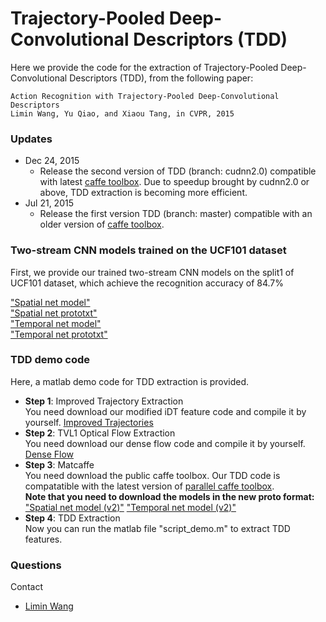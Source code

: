 # Trajectory-Pooled Deep-Convolutional Descriptors (TDD)
Here we provide the code for the extraction of Trajectory-Pooled Deep-Convolutional Descriptors (TDD), from the following paper:

    Action Recognition with Trajectory-Pooled Deep-Convolutional Descriptors
    Limin Wang, Yu Qiao, and Xiaou Tang, in CVPR, 2015
### Updates
- Dec 24, 2015
  * Release the second version of TDD (branch: cudnn2.0) compatible with latest [caffe toolbox](https://github.com/yjxiong/caffe). Due to speedup brought by cudnn2.0 or above, TDD extraction is becoming more efficient.
- Jul 21, 2015
  * Release the first version TDD (branch: master) compatible with an older version of [caffe toolbox](https://github.com/wanglimin/caffe).

### Two-stream CNN models trained on the UCF101 dataset
First, we provide our trained two-stream CNN models on the split1 of UCF101 dataset, which achieve the recognition accuracy of 84.7%

["Spatial net model"](http://mmlab.siat.ac.cn/tdd/spatial.caffemodel) </br> 
["Spatial net prototxt"](http://mmlab.siat.ac.cn/tdd/spatial_cls.prototxt) </br>
["Temporal net model"](http://mmlab.siat.ac.cn/tdd/temporal.caffemodel) </br>
["Temporal net prototxt"](http://mmlab.siat.ac.cn/tdd/temporal_cls.prototxt)

### TDD demo code
Here, a matlab demo code for TDD extraction is provided.

- **Step 1**: Improved Trajectory Extraction </br>
You need download our modified iDT feature code and compile it by yourself. [Improved Trajectories](https://github.com/wanglimin/improved_trajectory)
- **Step 2**: TVL1 Optical Flow Extraction </br>
You need download our dense flow code and compile it by yourself. [Dense Flow](https://github.com/wanglimin/dense_flow)
- **Step 3**: Matcaffe  </br>
You need download the public caffe toolbox. Our TDD code is compatatible with the latest version of [parallel caffe toolbox](https://github.com/yjxiong/caffe). </br>
**Note that you need to download the models in the new proto format:** </br>
["Spatial net model (v2)"](http://mmlab.siat.ac.cn/tdd/spatial_v2.caffemodel) ["Temporal net model (v2)"](http://mmlab.siat.ac.cn/tdd/temporal_v2.caffemodel) </br>
- **Step 4**: TDD Extraction </br>
Now you can run the matlab file "script_demo.m" to extract TDD features.


### Questions
Contact 
- [Limin Wang](http://wanglimin.github.io/)

